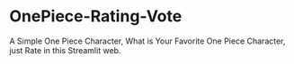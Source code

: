 # OnePiece-Rating-Vote


A Simple One Piece Character, What is Your Favorite One Piece Character, just Rate in this Streamlit web.
